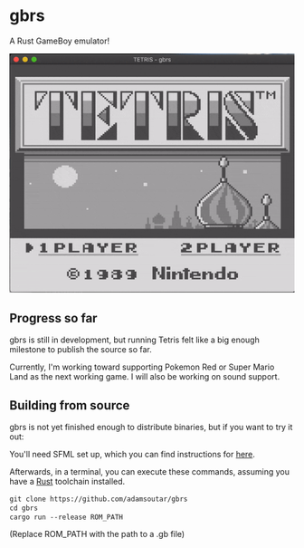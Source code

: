 # gbrs

A Rust GameBoy emulator!

![Tetris Gameplay](assets/gameplay.gif)

## Progress so far

gbrs is still in development, but running Tetris felt like a big enough
milestone to publish the source so far.

Currently, I'm working toward supporting Pokemon Red or Super Mario Land as
the next working game. I will also be working on sound support.

## Building from source

gbrs is not yet finished enough to distribute binaries, but if you want to try it out:

You'll need SFML set up, which you can find instructions for [here](https://github.com/jeremyletang/rust-sfml/wiki).

Afterwards, in a terminal, you can execute these commands, assuming you have a
[Rust](https://rustlang.org) toolchain installed.

```
git clone https://github.com/adamsoutar/gbrs
cd gbrs
cargo run --release ROM_PATH
```

(Replace ROM_PATH with the path to a .gb file)
